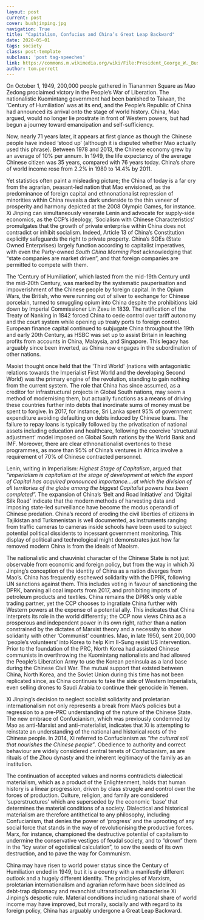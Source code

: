 ```yaml
---
layout: post
current: post
cover: bushjinping.jpg
navigation: True
title: "Capitalism, Confucius and China’s Great Leap Backward"
date: 2020-05-01
tags: society
class: post-template
subclass: 'post tag-speeches'
link: https://commons.m.wikimedia.org/wiki/File:President_George_W._Bush_with_Vice_President_Xi_Jinping.jpg
author: tom.perrett
---
```

On October 1, 1949, 200,000 people gathered in Tiananmen Square as Mao Zedong proclaimed victory in the People’s War of Liberation. The nationalistic Kuomintang government had been banished to Taiwan, the ‘Century of Humiliation’ was at its end, and the People’s Republic of China had announced its arrival onto the stage of world history. China, Mao argued, would no longer lie prostrate in front of Western powers, but had begun a journey toward emancipation and self-sufficiency.

  

Now, nearly 71 years later, it appears at first glance as though the Chinese people have indeed ‘stood up’ (although it is disputed whether Mao actually used this phrase). Between 1978 and 2013, the Chinese economy grew by an average of 10% per annum. In 1949, the life expectancy of the average Chinese citizen was 35 years, compared with 76 years today. China’s share of world income rose from 2.2% in 1980 to 14.4% by 2011.

  

Yet statistics often paint a misleading picture; the China of today is a far cry from the agrarian, peasant-led nation that Mao envisioned, as the predominance of foreign capital and ethnonationalist repression of minorities within China reveals a dark underside to the thin veneer of prosperity and harmony depicted at the 2008 Olympic Games, for instance. Xi Jinping can simultaneously venerate Lenin and advocate for supply-side economics, as the CCP’s ideology, ‘Socialism with Chinese Characteristics’ promulgates that the growth of private enterprise within China does not contradict or inhibit socialism. Indeed, Article 13 of China’s Constitution explicitly safeguards the right to private property. China’s SOEs (State Owned Enterprises) largely function according to capitalist imperatives, with even the Party-owned *South China Morning Post* acknowledging that “state companies are market driven”, and that foreign companies are permitted to compete with them.

  

The ‘Century of Humiliation’, which lasted from the mid-19th Century until the mid-20th Century, was marked by the systematic pauperisation and impoverishment of the Chinese people by foreign capital. In the Opium Wars, the British, who were running out of silver to exchange for Chinese porcelain, turned to smuggling opium into China despite the prohibitions laid down by Imperial Commissioner Lin Zexu in 1839. The ratification of the Treaty of Nanking in 1842 forced China to cede control over tariff autonomy and the court system while opening up treaty ports to foreign control. European finance capital continued to subjugate China throughout the 19th and early 20th Century, as HSBC was set up to assist Britain in leaching profits from accounts in China, Malaysia, and Singapore. This legacy has arguably since been inverted, as China now engages in the subordination of other nations.

  

Maoist thought once held that the 'Third World' (nations with antagonistic relations towards the Imperialist First World and the developing Second World) was the primary engine of the revolution, standing to gain nothing from the current system. The role that China has since assumed, as a creditor for infrastructural projects in Global South nations, may seem a method of modernising them, but actually functions as a means of driving these countries further into debts that inordinate sums of money must be spent to forgive. In 2017, for instance, Sri Lanka spent 95% of government expenditure avoiding defaulting on debts induced by Chinese loans. The failure to repay loans is typically followed by the privatisation of national assets including education and healthcare, following the coercive 'structural adjustment' model imposed on Global South nations by the World Bank and IMF. Moreover, there are clear ethnonationalist overtones to these programmes, as more than 95% of China’s ventures in Africa involve a requirement of 70% of Chinese contracted personnel.

  

Lenin, writing in Imperialism: *Highest Stage of Capitalism*, argued that *“imperialism is capitalism at the stage of development at which the export of Capital has acquired pronounced importance….at which the division of all territories of the globe among the biggest Capitalist powers has been completed”.* The expansion of China’s ‘Belt and Road Initiative’ and ‘Digital Silk Road’ indicate that the modern methods of harvesting data and imposing state-led surveillance have become the modus operandi of Chinese predation. China’s record of eroding the civil liberties of citizens in Tajikistan and Turkmenistan is well documented, as instruments ranging from traffic cameras to cameras inside schools have been used to subject potential political dissidents to incessant government monitoring. This display of political and technological might demonstrates just how far removed modern China is from the ideals of Maoism.

  

The nationalistic and chauvinist character of the Chinese State is not just observable from economic and foreign policy, but from the way in which Xi Jinping’s conception of the identity of China as a nation diverges from Mao’s. China has frequently eschewed solidarity with the DPRK, following UN sanctions against them. This includes voting in favour of sanctioning the DPRK, banning all coal imports from 2017, and prohibiting imports of petroleum products and textiles. China remains the DPRK’s only viable trading partner, yet the CCP chooses to ingratiate China further with Western powers at the expense of a potential ally. This indicates that China interprets its role in the world differently; the CCP now views China as a prosperous and independent power in its own right, rather than a nation constrained by the dictates of Marxist theory and a necessity to show solidarity with other ‘Communist’ countries. Mao, in late 1950, sent 200,000 ‘people’s volunteers’ into Korea to help Kim Il-Sung resist US intervention. Prior to the foundation of the PRC, North Korea had assisted Chinese communists in overthrowing the Kuomintang nationalists and had allowed the People’s Liberation Army to use the Korean peninsula as a land base during the Chinese Civil War. The mutual support that existed between China, North Korea, and the Soviet Union during this time has not been replicated since, as China continues to take the side of Western Imperialists, even selling drones to Saudi Arabia to continue their genocide in Yemen.

  

Xi Jinping’s decision to neglect socialist solidarity and proletarian internationalism not only represents a break from Mao’s policies but a regression to a pre-PRC understanding of the nature of the Chinese State. The new embrace of Confucianism, which was previously condemned by Mao as anti-Marxist and anti-materialist, indicates that Xi is attempting to reinstate an understanding of the national and historical roots of the Chinese people. In 2014, Xi referred to Confucianism as *“the cultural soil that nourishes the Chinese people”*. Obedience to authority and correct behaviour are widely considered central tenets of Confucianism, as are rituals of the *Zhou* dynasty and the inherent legitimacy of the family as an institution.

  

The continuation of accepted values and norms contradicts dialectical materialism, which as a product of the Enlightenment, holds that human history is a linear progression, driven by class struggle and control over the forces of production. Culture, religion, and family are considered 'superstructures' which are superseded by the economic 'base' that determines the material conditions of a society. Dialectical and historical materialism are therefore antithetical to any philosophy, including Confucianism, that denies the power of ‘progress’ and the uprooting of any social force that stands in the way of revolutionising the productive forces. Marx, for instance, championed the destructive potential of capitalism to undermine the conservative vestiges of feudal society, and to “drown” them in the “icy water of egotistical calculation”, to sow the seeds of its own destruction, and to pave the way for Communism.

  

China may have risen to world power status since the Century of Humiliation ended in 1949, but it is a country with a manifestly different outlook and a hugely different identity. The principles of Marxism, proletarian internationalism and agrarian reform have been sidelined as debt-trap diplomacy and revanchist ultranationalism characterise Xi Jinping’s despotic rule. Material conditions including national share of world income may have improved, but morally, socially and with regard to its foreign policy, China has arguably undergone a Great Leap Backward.
